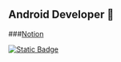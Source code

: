 ## Android Developer 👋

###[Notion](https://respected-clove-9fd.notion.site/Android-Developer-f13b058500e54642936da87e45203992)

<a href="[https://www.linkedin.com/in/isanghoony](https://respected-clove-9fd.notion.site/Android-Developer-f13b058500e54642936da87e45203992)"><img alt="Static Badge" src="https://img.shields.io/badge/Notion-000000"></a>

<!--
**cherryzp9094/cherryzp9094** is a ✨ _special_ ✨ repository because its `README.md` (this file) appears on your GitHub profile.

Here are some ideas to get you started:

- 🔭 I’m currently working on ...
- 🌱 I’m currently learning ...
- 👯 I’m looking to collaborate on ...
- 🤔 I’m looking for help with ...
- 💬 Ask me about ...
- 📫 How to reach me: ...
- 😄 Pronouns: ...
- ⚡ Fun fact: ...
-->
